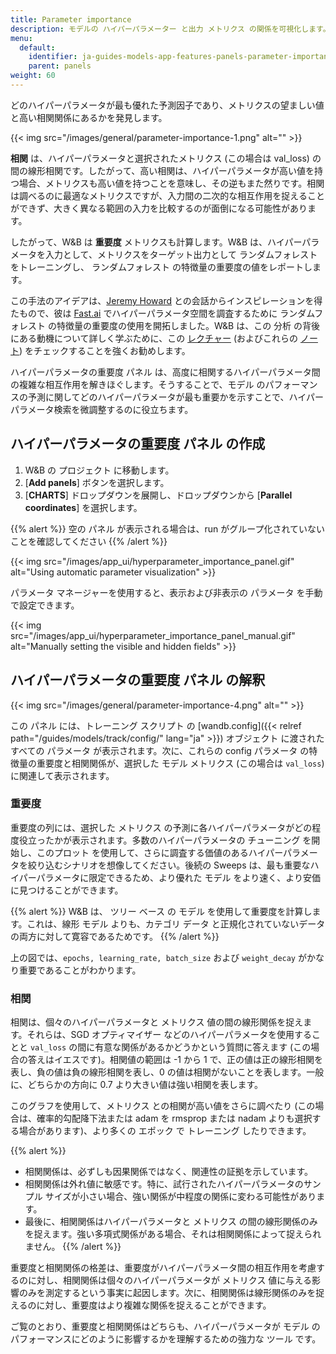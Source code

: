 ```yaml
---
title: Parameter importance
description: モデルの ハイパーパラメーター と出力 メトリクス の関係を可視化します。
menu:
  default:
    identifier: ja-guides-models-app-features-panels-parameter-importance
    parent: panels
weight: 60
---
```


どのハイパーパラメータが最も優れた予測因子であり、メトリクスの望ましい値と高い相関関係にあるかを発見します。

{{< img src="/images/general/parameter-importance-1.png" alt="" >}}

**相関** は、ハイパーパラメータと選択されたメトリクス (この場合は val_loss) の間の線形相関です。したがって、高い相関は、ハイパーパラメータが高い値を持つ場合、メトリクスも高い値を持つことを意味し、その逆もまた然りです。相関は調べるのに最適なメトリクスですが、入力間の二次的な相互作用を捉えることができず、大きく異なる範囲の入力を比較するのが面倒になる可能性があります。

したがって、W&B は **重要度** メトリクスも計算します。W&B は、ハイパーパラメータを入力として、メトリクスをターゲット出力として ランダムフォレスト をトレーニングし、 ランダムフォレスト の特徴量の重要度の値をレポートします。

この手法のアイデアは、[Jeremy Howard](https://twitter.com/jeremyphoward) との会話からインスピレーションを得たもので、彼は [Fast.ai](http://fast.ai) でハイパーパラメータ空間を調査するために ランダムフォレスト の特徴量の重要度の使用を開拓しました。W&B は、この 分析 の背後にある動機について詳しく学ぶために、この [レクチャー](http://course18.fast.ai/lessonsml1/lesson4.html) (およびこれらの [ノート](https://forums.fast.ai/t/wiki-lesson-thread-lesson-4/7540)) をチェックすることを強くお勧めします。

ハイパーパラメータの重要度 パネル は、高度に相関するハイパーパラメータ間の複雑な相互作用を解きほぐします。そうすることで、モデル のパフォーマンスの予測に関してどのハイパーパラメータが最も重要かを示すことで、ハイパーパラメータ検索を微調整するのに役立ちます。

## ハイパーパラメータの重要度 パネル の作成

1. W&B の プロジェクト に移動します。
2. [**Add panels**] ボタンを選択します。
3. [**CHARTS**] ドロップダウンを展開し、ドロップダウンから [**Parallel coordinates**] を選択します。

{{% alert %}}
空の パネル が表示される場合は、run がグループ化されていないことを確認してください
{{% /alert %}}

{{< img src="/images/app_ui/hyperparameter_importance_panel.gif" alt="Using automatic parameter visualization" >}}

パラメータ マネージャーを使用すると、表示および非表示の パラメータ を手動で設定できます。

{{< img src="/images/app_ui/hyperparameter_importance_panel_manual.gif" alt="Manually setting the visible and hidden fields" >}}

## ハイパーパラメータの重要度 パネル の解釈

{{< img src="/images/general/parameter-importance-4.png" alt="" >}}

この パネル には、トレーニング スクリプト の [wandb.config]({{< relref path="/guides/models/track/config/" lang="ja" >}}) オブジェクト に渡されたすべての パラメータ が表示されます。次に、これらの config パラメータ の特徴量の重要度と相関関係が、選択した モデル メトリクス (この場合は `val_loss`) に関連して表示されます。

### 重要度

重要度の列には、選択した メトリクス の予測に各ハイパーパラメータがどの程度役立ったかが表示されます。多数のハイパーパラメータの チューニング を開始し、このプロット を使用して、さらに調査する価値のあるハイパーパラメータを絞り込むシナリオを想像してください。後続の Sweeps は、最も重要なハイパーパラメータに限定できるため、より優れた モデル をより速く、より安価に見つけることができます。

{{% alert %}}
W&B は、 ツリー ベース の モデル を使用して重要度を計算します。これは、線形 モデル よりも、カテゴリ データ と正規化されていないデータの両方に対して寛容であるためです。
{{% /alert %}}

上の図では、`epochs, learning_rate, batch_size` および `weight_decay` がかなり重要であることがわかります。

### 相関

相関は、個々のハイパーパラメータと メトリクス 値の間の線形関係を捉えます。それらは、SGD オプティマイザー などのハイパーパラメータを使用することと `val_loss` の間に有意な関係があるかどうかという質問に答えます (この場合の答えはイエスです)。相関値の範囲は -1 から 1 で、正の値は正の線形相関を表し、負の値は負の線形相関を表し、0 の値は相関がないことを表します。一般に、どちらかの方向に 0.7 より大きい値は強い相関を表します。

このグラフを使用して、メトリクス との相関が高い値をさらに調べたり (この場合は、確率的勾配降下法または adam を rmsprop または nadam よりも選択する場合があります)、より多くの エポック で トレーニング したりできます。

{{% alert %}}
* 相関関係は、必ずしも因果関係ではなく、関連性の証拠を示しています。
* 相関関係は外れ値に敏感です。特に、試行されたハイパーパラメータのサンプル サイズが小さい場合、強い関係が中程度の関係に変わる可能性があります。
* 最後に、相関関係はハイパーパラメータと メトリクス の間の線形関係のみを捉えます。強い多項式関係がある場合、それは相関関係によって捉えられません。
{{% /alert %}}

重要度と相関関係の格差は、重要度がハイパーパラメータ間の相互作用を考慮するのに対し、相関関係は個々のハイパーパラメータが メトリクス 値に与える影響のみを測定するという事実に起因します。次に、相関関係は線形関係のみを捉えるのに対し、重要度はより複雑な関係を捉えることができます。

ご覧のとおり、重要度と相関関係はどちらも、ハイパーパラメータが モデル のパフォーマンスにどのように影響するかを理解するための強力な ツール です。
